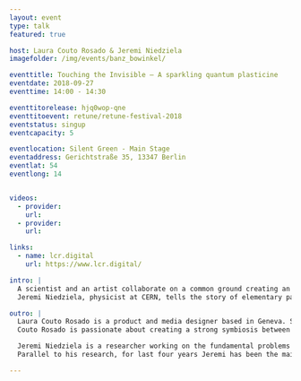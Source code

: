 ```yaml
---
layout: event
type: talk
featured: true

host: Laura Couto Rosado & Jeremi Niedziela
imagefolder: /img/events/banz_bowinkel/

eventtitle: Touching the Invisible – A sparkling quantum plasticine
eventdate: 2018-09-27
eventtime: 14:00 - 14:30

eventtitorelease: hjq0wop-qne
eventtitoevent: retune/retune-festival-2018
eventstatus: singup
eventcapacity: 5

eventlocation: Silent Green - Main Stage
eventaddress: Gerichtstraße 35, 13347 Berlin
eventlat: 54
eventlong: 14


videos:
  - provider:
    url:
  - provider:
    url:

links:
  - name: lcr.digital
    url: https://www.lcr.digital/

intro: |
  A scientist and an artist collaborate on a common ground creating an audio-visual experience to make people feel and understand fascinating quantum phenomena that are beyond our imagination.
  Jeremi Niedziela, physicist at CERN, tells the story of elementary particles and high energy physics, while the media designer Laura Couto Rosado is following him and expressing the intangible quantum world with unique visuals. 

outro: |
  Laura Couto Rosado is a product and media designer based in Geneva. She has strong skills in design research and R&D design products while also being a teaching assistant in the Master Media Design department at the HEAD-Geneva.
  Couto Rosado is passionate about creating a strong symbiosis between design, science, and technology. Inspired by fundamental and applied physics, she designs hybrid devices that reveal beauty and poetry where one does not expect it. She won the Collide Pro Helvetia Residency Award in the program Art at CERN in 2017 and currently collaborates with the physicist Jeremi Niedziela on various design projects.

  Jeremi Niedziela is a researcher working on the fundamental problems of the model physics. For last 6 years he has been working in ALICE and then CMS collaborations, two of the four big experiments on the Large Hadron Collider. His PhD was focused on the interactions between ordinary matter and antimatter, a phenomenon the has not been well understood so far. Then he started to work on searches for supersymmetric particles and axions, both being the dark matter candidates, as well as an extremely rare process of light-by-light scattering. He's also involved in the detector development in preparation for the CMS upgrade.
  Parallel to his research, for last four years Jeremi has been the main responsible for maintenance and development of the collisions visualization system of ALICE. The detector registers trajectories and other parameters of the particles produced in the collision, which are normally invisible to the human eye. Dedicated computer systems are created to reveal those particles and let scientists look at them, which is useful to better understand phenomena in question, but also to monitor data acquisition online. The work in this field requires skills from the interface of physics and computer science, but also a bit of the aesthetic sense, which actually linked Jeremi with several artists and finally lead him to the Retune Festival.

---
```

